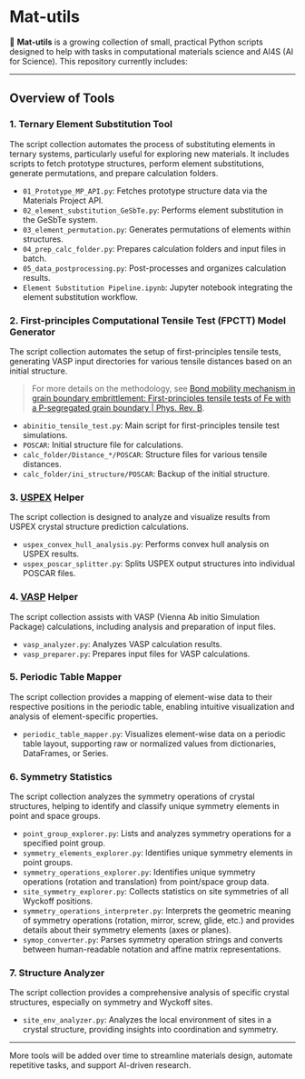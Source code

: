 # Mat-utils
📄 **Mat-utils** is a growing collection of small, practical Python scripts designed to help with tasks in computational materials science and AI4S (AI for Science). This repository currently includes:

---
## Overview of Tools

### 1. Ternary Element Substitution Tool
The script collection automates the process of substituting elements in ternary systems, particularly useful for exploring new materials. It includes scripts to fetch prototype structures, perform element substitutions, generate permutations, and prepare calculation folders.
- `01_Prototype_MP_API.py`: Fetches prototype structure data via the Materials Project API.
- `02_element_substitution_GeSbTe.py`: Performs element substitution in the GeSbTe system.
- `03_element_permutation.py`: Generates permutations of elements within structures.
- `04_prep_calc_folder.py`: Prepares calculation folders and input files in batch.
- `05_data_postprocessing.py`: Post-processes and organizes calculation results.
- `Element Substitution Pipeline.ipynb`: Jupyter notebook integrating the element substitution workflow.

### 2. First-principles Computational Tensile Test (FPCTT) Model Generator
The script collection automates the setup of first-principles tensile tests, generating VASP input directories for various tensile distances based on an initial structure.
> For more details on the methodology, see [Bond mobility mechanism in grain boundary embrittlement: First-principles tensile tests of Fe with a P-segregated grain boundary | Phys. Rev. B](https://journals.aps.org/prb/abstract/10.1103/PhysRevB.82.094108).
- `abinitio_tensile_test.py`: Main script for first-principles tensile test simulations.
- `POSCAR`: Initial structure file for calculations.
- `calc_folder/Distance_*/POSCAR`: Structure files for various tensile distances.
- `calc_folder/ini_structure/POSCAR`: Backup of the initial structure.

### 3. [USPEX](https://uspex-team.org/en) Helper
The script collection is designed to analyze and visualize results from USPEX crystal structure prediction calculations.
- `uspex_convex_hull_analysis.py`: Performs convex hull analysis on USPEX results.
- `uspex_poscar_splitter.py`: Splits USPEX output structures into individual POSCAR files.

### 4. [VASP](https://www.vasp.at/) Helper
The script collection assists with VASP (Vienna Ab initio Simulation Package) calculations, including analysis and preparation of input files.
- `vasp_analyzer.py`: Analyzes VASP calculation results.
- `vasp_preparer.py`: Prepares input files for VASP calculations.

### 5. Periodic Table Mapper
The script collection provides a mapping of element-wise data to their respective positions in the periodic table, enabling intuitive visualization and analysis of element-specific properties.
- `periodic_table_mapper.py`: Visualizes element-wise data on a periodic table layout, supporting raw or normalized values from dictionaries, DataFrames, or Series.

### 6. Symmetry Statistics
The script collection analyzes the symmetry operations of crystal structures, helping to identify and classify unique symmetry elements in point and space groups.
- `point_group_explorer.py`: Lists and analyzes symmetry operations for a specified point group.
- `symmetry_elements_explorer.py`: Identifies unique symmetry elements in point groups.
- `symmetry_operations_explorer.py`: Identifies unique symmetry operations (rotation and translation) from point/space group data.
- `site_symmetry_explorer.py`: Collects statistics on site symmetries of all Wyckoff positions.
- `symmetry_operations_interpreter.py`: Interprets the geometric meaning of symmetry operations (rotation, mirror, screw, glide, etc.) and provides details about their symmetry elements (axes or planes).
- `symop_converter.py`: Parses symmetry operation strings and converts between human-readable notation and affine matrix representations.

### 7. Structure Analyzer
The script collection provides a comprehensive analysis of specific crystal structures, especially on symmetry and Wyckoff sites.
- `site_env_analyzer.py`: Analyzes the local environment of sites in a crystal structure, providing insights into coordination and symmetry.

---
More tools will be added over time to streamline materials design, automate repetitive tasks, and support AI-driven research.
